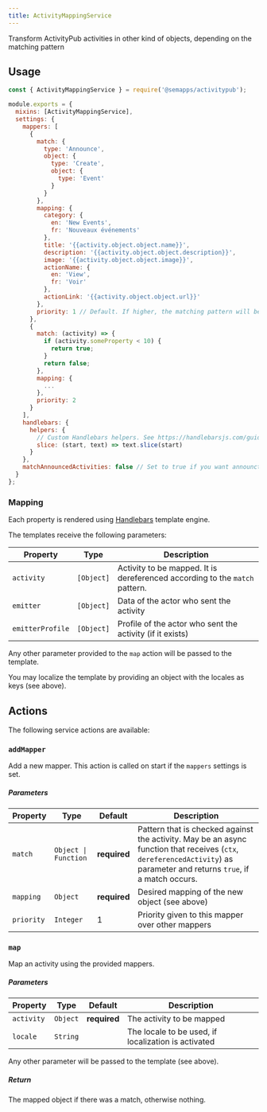 ```yaml
---
title: ActivityMappingService
---
```


Transform ActivityPub activities in other kind of objects, depending on the matching pattern

## Usage

```js
const { ActivityMappingService } = require('@semapps/activitypub');

module.exports = {
  mixins: [ActivityMappingService],
  settings: {
    mappers: [
      {
        match: {
          type: 'Announce',
          object: {
            type: 'Create',
            object: {
              type: 'Event'
            }
          }
        },
        mapping: {
          category: {
            en: 'New Events',
            fr: 'Nouveaux événements'
          },
          title: '{{activity.object.object.name}}',
          description: '{{activity.object.object.description}}',
          image: '{{activity.object.object.image}}',
          actionName: {
            en: 'View',
            fr: 'Voir'
          },
          actionLink: '{{activity.object.object.url}}'
        },
        priority: 1 // Default. If higher, the matching pattern will be applied before the mappers with lower priority
      },
      {
        match: (activity) => {
          if (activity.someProperty < 10) {
            return true;
          }
          return false;
        },
        mapping: {
          ...
        },
        priority: 2
      }
    ],
    handlebars: {
      helpers: {
        // Custom Handlebars helpers. See https://handlebarsjs.com/guide/#custom-helpers
        slice: (start, text) => text.slice(start)
      }
    },
    matchAnnouncedActivities: false // Set to true if you want announcted activities to be treated as the activity itself
  }
};
```

### Mapping

Each property is rendered using [Handlebars](https://handlebarsjs.com) template engine.

The templates receive the following parameters:

| Property         | Type       | Description                                                                 |
| ---------------- | ---------- | --------------------------------------------------------------------------- |
| `activity`       | `[Object]` | Activity to be mapped. It is dereferenced according to the `match` pattern. |
| `emitter`        | `[Object]` | Data of the actor who sent the activity                                     |
| `emitterProfile` | `[Object]` | Profile of the actor who sent the activity (if it exists)                   |

Any other parameter provided to the `map` action will be passed to the template.

You may localize the template by providing an object with the locales as keys (see above).

## Actions

The following service actions are available:

### `addMapper`

Add a new mapper. This action is called on start if the `mappers` settings is set.

##### Parameters

| Property   | Type                 | Default      | Description                                                                                                                                                              |
| ---------- | -------------------- | ------------ | ------------------------------------------------------------------------------------------------------------------------------------------------------------------------ |
| `match`    | `Object \| Function` | **required** | Pattern that is checked against the activity. May be an async function that receives (`ctx`, `dereferencedActivity`) as parameter and returns `true`, if a match occurs. |
| `mapping`  | `Object`             | **required** | Desired mapping of the new object (see above)                                                                                                                            |
| `priority` | `Integer`            | 1            | Priority given to this mapper over other mappers                                                                                                                         |

### `map`

Map an activity using the provided mappers.

##### Parameters

| Property   | Type     | Default      | Description                                         |
| ---------- | -------- | ------------ | --------------------------------------------------- |
| `activity` | `Object` | **required** | The activity to be mapped                           |
| `locale`   | `String` |              | The locale to be used, if localization is activated |

Any other parameter will be passed to the template (see above).

##### Return

The mapped object if there was a match, otherwise nothing.
